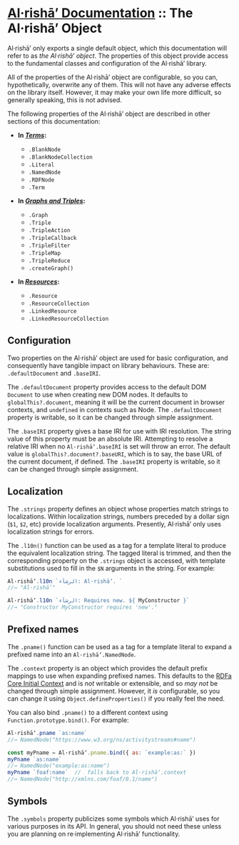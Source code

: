 #  [Al·rishāʼ Documentation](./) :: The Al·rishāʼ Object

Al·rishāʼ only exports a single default object, which this documentation will refer to as <dfn>the Al·rishāʼ object</dfn>.
The properties of this object provide access to the fundamental classes and configuration of the Al·rishāʼ library.

All of the properties of the Al·rishāʼ object are configurable, so you can, hypothetically, overwrite any of them.
This will not have any adverse effects on the library itself.
However, it may make your own life more difficult, so generally speaking, this is not advised.

The following properties of the Al·rishāʼ object are described in other sections of this documentation:

 +  **In [<cite>Terms</cite>](./Terms.md):**

     +  `.BlankNode`
     +  `.BlankNodeCollection`
     +  `.Literal`
     +  `.NamedNode`
     +  `.RDFNode`
     +  `.Term`

 +  **In [<cite>Graphs and Triples</cite>](./Graphs.md):**

     +  `.Graph`
     +  `.Triple`
     +  `.TripleAction`
     +  `.TripleCallback`
     +  `.TripleFilter`
     +  `.TripleMap`
     +  `.TripleReduce`
     +  `.createGraph()`

 +  **In [<cite>Resources</cite>](./Resources.md):**

     +  `.Resource`
     +  `.ResourceCollection`
     +  `.LinkedResource`
     +  `.LinkedResourceCollection`


##  Configuration

Two properties on the Al·rishāʼ object are used for basic configuration, and consequently have tangible impact on library behaviours.
These are: `.defaultDocument` and `.baseIRI`.

The `.defaultDocument` property provides access to the default DOM `Document` to use when creating new DOM nodes.
It defaults to `globalThis?.document`, meaning it will be the current document in browser contexts, and `undefined` in contexts such as Node.
The `.defaultDocument` property is writable, so it can be changed through simple assignment.

The `.baseIRI` property gives a base IRI for use with IRI resolution.
The string value of this property must be an absolute IRI.
Attempting to resolve a relative IRI when no `Al·rishāʼ.baseIRI` is set will throw an error.
The default value is `globalThis?.document?.baseURI`, which is to say, the base URL of the current document, if defined.
The `.baseIRI` property is writable, so it can be changed through simple assignment.


##  Localization

The `.strings` property defines an object whose properties match strings to localizations.
Within localization strings, numbers preceded by a dollar sign (`$1`, `$2`, etc) provide localization arguments.
Presently, Al·rishāʼ only uses localization strings for errors.

The `.l10n()` function can be used as a tag for a template literal to produce the equivalent localization string.
The tagged literal is trimmed, and then the corresponding property on the `.strings` object is accessed, with template substitutions used to fill in the `$N` arguments in the string.
For example:

```js
Al·rishāʼ.l10n `الرشآء: Al·rishāʼ. `
//→ "Al·rishāʼ"

Al·rishāʼ.l10n `الرشآء: Requires new. ${ MyConstructor }`
//→ "Constructor MyConstructor requires 'new'."
```


##  Prefixed names

The `.pname()` function can be used as a tag for a template literal to expand a prefixed name into an `Al·rishāʼ.NamedNode`.

The `.context` property is an object which provides the default prefix mappings to use when expanding prefixed names.
This defaults to the [RDFa Core Initial Context](https://www.w3.org/2011/rdfa-context/rdfa-1.1) and is *not* writable or extensible, and so *may not* be changed through simple assignment.
However, it *is* configurable, so you can change it using `Object.defineProperties()` if you really feel the need.

You can also bind `.pname()` to a different context using `Function.prototype.bind()`.
For example:

```js
Al·rishāʼ.pname `as:name`
//→ NamedNode("https://www.w3.org/ns/activitystreams#name")

const myPname = Al·rishāʼ.pname.bind({ as: `example:as:` })
myPname `as:name`
//→ NamedNode("example:as:name")
myPname `foaf:name`  //  falls back to Al·rishāʼ.context
//→ NamedNode("http://xmlns.com/foaf/0.1/name")
```


##  Symbols

The `.symbols` property publicizes some symbols which Al·rishāʼ uses for various purposes in its API.
In general, you should not need these unless you are planning on re·implementing Al·rishāʼ functionality.
